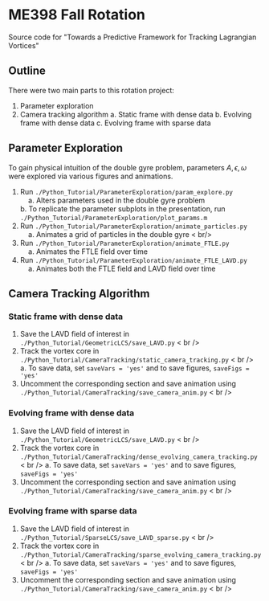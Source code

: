 # ME398 Fall Rotation
Source code for "Towards a Predictive Framework for Tracking Lagrangian Vortices"

## Outline

There were two main parts to this rotation project:

1. Parameter exploration
2. Camera tracking algorithm
    a. Static frame with dense data
    b. Evolving frame with dense data
    c. Evolving frame with sparse data

## Parameter Exploration

To gain physical intuition of the double gyre problem, parameters $A, \epsilon, \omega$ were explored via various figures and animations.

1. Run ```./Python_Tutorial/ParameterExploration/param_explore.py``` <br />
    a. Alters parameters used in the double gyre problem <br />
    b. To replicate the parameter subplots in the presentation, run ```./Python_Tutorial/ParameterExploration/plot_params.m```
2. Run ```./Python_Tutorial/ParameterExploration/animate_particles.py``` <br />
    a. Animates a grid of particles in the double gyre < br/>
3. Run ```./Python_Tutorial/ParameterExploration/animate_FTLE.py``` <br />
    a. Animates the FTLE field over time <br />
4. Run ```./Python_Tutorial/ParameterExploration/animate_FTLE_LAVD.py``` <br />
    a. Animates both the FTLE field and LAVD field over time <br />

## Camera Tracking Algorithm

### Static frame with dense data

1. Save the LAVD field of interest in ```./Python_Tutorial/GeometricLCS/save_LAVD.py``` < br />
2. Track the vortex core in ```./Python_Tutorial/CameraTracking/static_camera_tracking.py``` < br />
    a. To save data, set ```saveVars = 'yes'``` and to save figures, ```saveFigs = 'yes'``` <br />
3. Uncomment the corresponding section and save animation using ```./Python_Tutorial/CameraTracking/save_camera_anim.py``` < br />

### Evolving frame with dense data

1. Save the LAVD field of interest in ```./Python_Tutorial/GeometricLCS/save_LAVD.py``` < br />
2. Track the vortex core in ```./Python_Tutorial/CameraTracking/dense_evolving_camera_tracking.py``` < br />
    a. To save data, set ```saveVars = 'yes'``` and to save figures, ```saveFigs = 'yes'``` <br />
3. Uncomment the corresponding section and save animation using ```./Python_Tutorial/CameraTracking/save_camera_anim.py``` < br />

### Evolving frame with sparse data

1. Save the LAVD field of interest in ```./Python_Tutorial/SparseLCS/save_LAVD_sparse.py``` < br />
2. Track the vortex core in ```./Python_Tutorial/CameraTracking/sparse_evolving_camera_tracking.py``` < br />
    a. To save data, set ```saveVars = 'yes'``` and to save figures, ```saveFigs = 'yes'``` <br />
3. Uncomment the corresponding section and save animation using ```./Python_Tutorial/CameraTracking/save_camera_anim.py``` < br />

